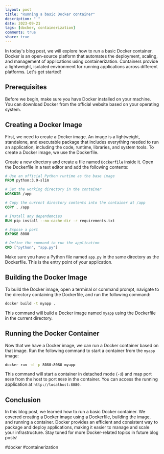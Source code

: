```yaml
---
layout: post
title: "Running a basic Docker container"
description: " "
date: 2023-09-21
tags: [docker, containerization]
comments: true
share: true
---
```


In today's blog post, we will explore how to run a basic Docker container. Docker is an open-source platform that automates the deployment, scaling, and management of applications using containerization. Containers provide a lightweight, isolated environment for running applications across different platforms. Let's get started!

## Prerequisites

Before we begin, make sure you have Docker installed on your machine. You can download Docker from the official website based on your operating system.

## Creating a Docker Image

First, we need to create a Docker image. An image is a lightweight, standalone, and executable package that includes everything needed to run an application, including the code, runtime, libraries, and system tools. To create a Docker image, we use the Dockerfile.

Create a new directory and create a file named `Dockerfile` inside it. Open the Dockerfile in a text editor and add the following contents:

```Dockerfile
# Use an official Python runtime as the base image
FROM python:3.9-slim

# Set the working directory in the container
WORKDIR /app

# Copy the current directory contents into the container at /app
COPY . /app

# Install any dependencies
RUN pip install --no-cache-dir -r requirements.txt

# Expose a port
EXPOSE 8080

# Define the command to run the application
CMD ["python", "app.py"]
```

Make sure you have a Python file named `app.py` in the same directory as the Dockerfile. This is the entry point of your application.

## Building the Docker Image

To build the Docker image, open a terminal or command prompt, navigate to the directory containing the Dockerfile, and run the following command:

```bash
docker build -t myapp .
```

This command will build a Docker image named `myapp` using the Dockerfile in the current directory.

## Running the Docker Container

Now that we have a Docker image, we can run a Docker container based on that image. Run the following command to start a container from the `myapp` image:

```bash
docker run -d -p 8080:8080 myapp
```

This command will start a container in detached mode (`-d`) and map port `8080` from the host to port `8080` in the container. You can access the running application at `http://localhost:8080`.

## Conclusion

In this blog post, we learned how to run a basic Docker container. We covered creating a Docker image using a Dockerfile, building the image, and running a container. Docker provides an efficient and consistent way to package and deploy applications, making it easier to manage and scale your infrastructure. Stay tuned for more Docker-related topics in future blog posts!

#docker #containerization